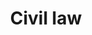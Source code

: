 ---
title: Civil law
longTitle: 'Civil law'
tags:
- gccommon
french:
- "[[Droit civil]]"
narrowerTerm:
- "[[Family law]]"
---